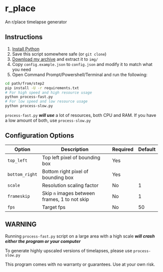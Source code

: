 # r_place

An r/place timelapse generator

## Instructions

1. [Install Python](https://python.org)
2. Save this script somewhere safe (or `git clone`)
3. [Download my archive](https://zevs.me/rplace_archive.7z) and extract it to `img/`
4. Copy `config.example.json` to `config.json` and modify it to match what you need
5. Open Command Prompt/Powershell/Terminal and run the following:
```sh
cd path/from/step2
pip install -U -r requirements.txt
# For high speed and high resource usage
python process-fast.py
# For low speed and low resource usage
python process-slow.py
```

`process-fast.py` ***will use*** a lot of resources, both CPU and RAM. If you have a low amount of both, use `process-slow.py`

## Configuration Options

| Option | Description | Required | Default |
|--------|-------------|----------|---------|
| `top_left` | Top left pixel of bounding box | Yes | |
| `bottom_right` | Bottom right pixel of bounding box | Yes | |
| `scale` | Resolution scaling factor | No | 1 |
| `frameskip` | Skip `n` images between frames, 1 to not skip | No | 1 |
| `fps` | Target fps | No | 50 |

## **WARNING**
Running `process-fast.py` script on a large area with a high scale ***will crash either the program or your computer***

To generate highly upscaled versions of timelapses, please use `process-slow.py`

This program comes with no warranty or guarantees. Use at your own risk.
